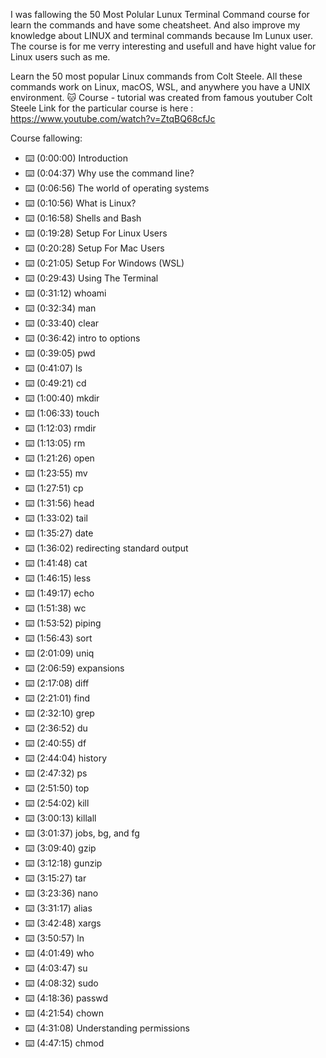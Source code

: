 I was fallowing the 50 Most Polular Lunux Terminal Command course for learn the commands and have some cheatsheet. And also improve my knowledge about LINUX and  terminal commands because Im Lunux user.
The course is for me verry interesting and usefull and have hight value for Linux users such as me.

Learn the 50 most popular Linux commands from Colt Steele. All these commands work on Linux, macOS, WSL, and anywhere you have a UNIX environment. 🐱
Course - tutorial was created from famous youtuber Colt Steele Link for the particular course is here :
https://www.youtube.com/watch?v=ZtqBQ68cfJc

Course fallowing:
- ⌨️ (0:00:00) Introduction
- ⌨️ (0:04:37) Why use the command line?
- ⌨️ (0:06:56) The world of operating systems
- ⌨️ (0:10:56) What is Linux?
- ⌨️ (0:16:58) Shells and Bash
- ⌨️ (0:19:28) Setup For Linux Users
- ⌨️ (0:20:28) Setup For Mac Users
- ⌨️ (0:21:05) Setup For Windows (WSL)
- ⌨️ (0:29:43) Using The Terminal
- ⌨️ (0:31:12) whoami
- ⌨️ (0:32:34) man
- ⌨️ (0:33:40) clear
- ⌨️ (0:36:42) intro to options
- ⌨️ (0:39:05) pwd
- ⌨️ (0:41:07) ls
- ⌨️ (0:49:21) cd
- ⌨️ (1:00:40) mkdir
- ⌨️ (1:06:33) touch
- ⌨️ (1:12:03) rmdir
- ⌨️ (1:13:05) rm
- ⌨️ (1:21:26) open
- ⌨️ (1:23:55) mv
- ⌨️ (1:27:51) cp
- ⌨️ (1:31:56) head
- ⌨️ (1:33:02) tail
- ⌨️ (1:35:27) date
- ⌨️ (1:36:02) redirecting standard output
- ⌨️ (1:41:48) cat
- ⌨️ (1:46:15) less
- ⌨️ (1:49:17) echo
- ⌨️ (1:51:38) wc
- ⌨️ (1:53:52) piping
- ⌨️ (1:56:43) sort
- ⌨️ (2:01:09) uniq
- ⌨️ (2:06:59) expansions
- ⌨️ (2:17:08) diff
- ⌨️ (2:21:01) find
- ⌨️ (2:32:10) grep
- ⌨️ (2:36:52) du
- ⌨️ (2:40:55) df
- ⌨️ (2:44:04) history
- ⌨️ (2:47:32) ps
- ⌨️ (2:51:50) top
- ⌨️ (2:54:02) kill
- ⌨️ (3:00:13) killall
- ⌨️ (3:01:37) jobs, bg, and fg
- ⌨️ (3:09:40) gzip
- ⌨️ (3:12:18) gunzip
- ⌨️ (3:15:27) tar
- ⌨️ (3:23:36) nano
- ⌨️ (3:31:17) alias
- ⌨️ (3:42:48) xargs
- ⌨️ (3:50:57) ln
- ⌨️ (4:01:49) who
- ⌨️ (4:03:47) su
- ⌨️ (4:08:32) sudo
- ⌨️ (4:18:36) passwd
- ⌨️ (4:21:54) chown
- ⌨️ (4:31:08) Understanding permissions
- ⌨️ (4:47:15) chmod

